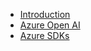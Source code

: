 * [Introduction](/ "Startup Technical Guide to Azure")
* [Azure Open AI](aoai.md "Azure Open AI")
* [Azure SDKs](azure-SDKs.md "Azure SDKs")